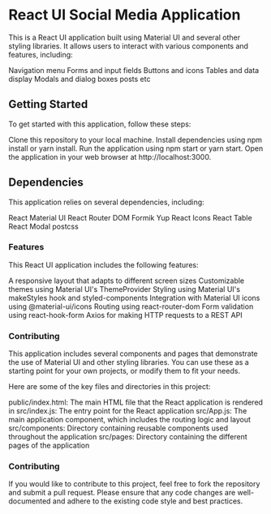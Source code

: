 # React UI Social Media Application

This is a React UI application built using Material UI and several other styling libraries. It allows users to interact with various components and features, including:

Navigation menu
Forms and input fields
Buttons and icons
Tables and data display
Modals and dialog boxes
posts etc

## Getting Started

To get started with this application, follow these steps:

Clone this repository to your local machine.
Install dependencies using npm install or yarn install.
Run the application using npm start or yarn start.
Open the application in your web browser at http://localhost:3000.

## Dependencies

This application relies on several dependencies, including:

React
Material UI
React Router DOM
Formik
Yup
React Icons
React Table
React Modal
postcss

### Features

This React UI application includes the following features:

A responsive layout that adapts to different screen sizes
Customizable themes using Material UI's ThemeProvider
Styling using Material UI's makeStyles hook and styled-components
Integration with Material UI icons using @material-ui/icons
Routing using react-router-dom
Form validation using react-hook-form
Axios for making HTTP requests to a REST API

### Contributing

This application includes several components and pages that demonstrate the use of Material UI and other styling libraries. You can use these as a starting point for your own projects, or modify them to fit your needs.

Here are some of the key files and directories in this project:

public/index.html: The main HTML file that the React application is rendered in
src/index.js: The entry point for the React application
src/App.js: The main application component, which includes the routing logic and layout
src/components: Directory containing reusable components used throughout the application
src/pages: Directory containing the different pages of the application

### Contributing

If you would like to contribute to this project, feel free to fork the repository and submit a pull request. Please ensure that any code changes are well-documented and adhere to the existing code style and best practices.
